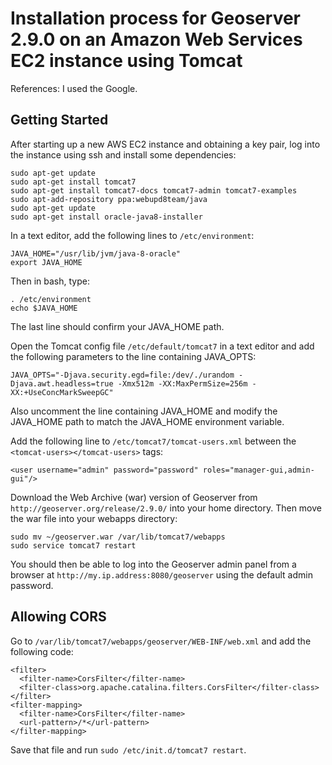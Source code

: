 # Installation process for Geoserver 2.9.0 on an Amazon Web Services EC2 instance using Tomcat
References: I used the Google.

## Getting Started
After starting up a new AWS EC2 instance and obtaining a key pair, log into the instance using ssh and install some dependencies:
```
sudo apt-get update
sudo apt-get install tomcat7
sudo apt-get install tomcat7-docs tomcat7-admin tomcat7-examples
sudo apt-add-repository ppa:webupd8team/java
sudo apt-get update
sudo apt-get install oracle-java8-installer
```

In a text editor, add the following lines to `/etc/environment`:
```
JAVA_HOME="/usr/lib/jvm/java-8-oracle"
export JAVA_HOME
```

Then in bash, type:
```
. /etc/environment
echo $JAVA_HOME
```
The last line should confirm your JAVA_HOME path.

Open the Tomcat config file `/etc/default/tomcat7` in a text editor and add the following parameters to the line containing JAVA_OPTS:
```
JAVA_OPTS="-Djava.security.egd=file:/dev/./urandom -Djava.awt.headless=true -Xmx512m -XX:MaxPermSize=256m -XX:+UseConcMarkSweepGC"
```
Also uncomment the line containing JAVA_HOME and modify the JAVA_HOME path to match the JAVA_HOME environment variable.

Add the following line to `/etc/tomcat7/tomcat-users.xml` between the `<tomcat-users></tomcat-users>` tags:
```
<user username="admin" password="password" roles="manager-gui,admin-gui"/>
```

Download the Web Archive (war) version of Geoserver from `http://geoserver.org/release/2.9.0/` into your home directory. Then move the war file into your webapps directory:
```
sudo mv ~/geoserver.war /var/lib/tomcat7/webapps
sudo service tomcat7 restart
```
You should then be able to log into the Geoserver admin panel from a browser at `http://my.ip.address:8080/geoserver` using the default admin password.

## Allowing CORS
Go to `/var/lib/tomcat7/webapps/geoserver/WEB-INF/web.xml` and add the following code:

```
<filter>
  <filter-name>CorsFilter</filter-name>
  <filter-class>org.apache.catalina.filters.CorsFilter</filter-class>
</filter>
<filter-mapping>
  <filter-name>CorsFilter</filter-name>
  <url-pattern>/*</url-pattern>
</filter-mapping>
```

Save that file and run `sudo /etc/init.d/tomcat7 restart`.

